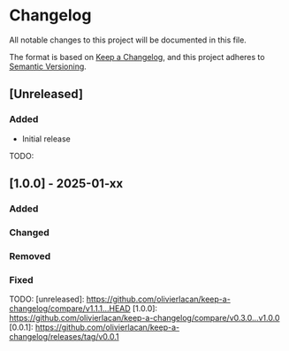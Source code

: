 # Changelog

All notable changes to this project will be documented in this file.

The format is based on [Keep a Changelog](https://keepachangelog.com/en/1.1.0/),
and this project adheres to [Semantic Versioning](https://semver.org/spec/v2.0.0.html).

## [Unreleased]

### Added

- Initial release

TODO:
## [1.0.0] - 2025-01-xx

### Added
### Changed
### Removed
### Fixed

TODO:
[unreleased]: https://github.com/olivierlacan/keep-a-changelog/compare/v1.1.1...HEAD
[1.0.0]: https://github.com/olivierlacan/keep-a-changelog/compare/v0.3.0...v1.0.0
[0.0.1]: https://github.com/olivierlacan/keep-a-changelog/releases/tag/v0.0.1

